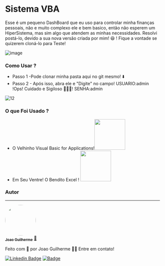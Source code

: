 # Sistema VBA
 Esse é um pequeno DashBoard que eu uso para controlar minha finanças pessoais, não e muito complexo  ele e bem basico, então não esperem um HiperSistema, mas sim algo que atendem as minhas necessidades. Resolvi postá-lo, devido a sua nova versão criada por mim! 
 😆 ! Fique a vontade se quizerem cloná-lo para Teste!

![image](https://user-images.githubusercontent.com/80895578/130534620-7cb3ee0c-38c9-4b7b-bbfa-c5ac2664e0f2.png)

### Como Usar ?
* Passo 1 -Pode clonar minha pasta aqui no git mesmo! ⬇️
* Passo 2 - Após isso, abra ele e "Digite" no campo!
 USUARIO:admin 
 !Ops! Cuidado e Sigiloso 🤬😅😁! SENHA:admin</p>
 
![12](https://user-images.githubusercontent.com/80895578/130535157-14ff3fe6-aae4-48a6-a3d3-1fa03d03ce4f.PNG)

### O que Foi Usado ?
<ul>
 <li>O Velhinho Visual Basic for Applications!<img src="https://user-images.githubusercontent.com/80895578/130535675-3b04c6ed-ce74-4830-99ca-dfad9a0f1396.png"  width="100" >
 </li>
  <li>Em Seu Ventre! O Bendito Excel !
<img src="https://user-images.githubusercontent.com/80895578/130536156-bf82ee85-3da1-4062-bd82-2c6def05515a.png"  width="100" >
 </li>
 </ul>


 ### Autor
---
 <img style="border-radius: 50%;" src="https://avatars.githubusercontent.com/u/80895578?v=4" width="100px;" alt=""/>
 <br />
 <sub><b>Joao Guilherme</b></sub></a> <a href="https://github.com/JoaoG23/">🚀</a>


Feito com 🤭 por Joao Guilherme 👋🏽 Entre em contato!

[![Linkedin Badge](https://img.shields.io/badge/-Joao-blue?style=flat-square&logo=Linkedin&logoColor=white&link=https://www.linkedin.com/in/jaoo/)](https://www.linkedin.com/in/joaog123/) 
[![Badge](https://img.shields.io/badge/-joaoguilherme94@live.com-c80?style=flat-square&logo=Microsoft&logoColor=white&link=mailto:joaoguilherme94@live.com)](mailto:joaoguilherme94@live.com)


